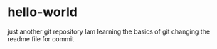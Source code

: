 # hello-world
just another git repository
Iam learning the basics of git
changing the readme file for commit
